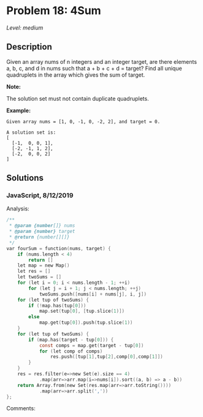 # Problem 18: 4Sum
*Level: medium*
## Description
Given an array nums of n integers and an integer target, are there elements a, b, c, and d in nums such that a + b + c + d = target? Find all unique quadruplets in the array which gives the sum of target.

**Note:**

The solution set must not contain duplicate quadruplets.

**Example:**
```
Given array nums = [1, 0, -1, 0, -2, 2], and target = 0.

A solution set is:
[
  [-1,  0, 0, 1],
  [-2, -1, 1, 2],
  [-2,  0, 0, 2]
]
```

## Solutions
### JavaScript, 8/12/2019
Analysis:
```c
/**
 * @param {number[]} nums
 * @param {number} target
 * @return {number[][]}
 */
var fourSum = function(nums, target) {
    if (nums.length < 4)
        return []
    let map = new Map()
    let res = []
    let twoSums = []
    for (let i = 0; i < nums.length - 1; ++i)
        for (let j = i + 1; j < nums.length; ++j)
            twoSums.push([nums[i] + nums[j], i, j])
    for (let tup of twoSums) {
        if (!map.has(tup[0]))
            map.set(tup[0], [tup.slice(1)])
        else
            map.get(tup[0]).push(tup.slice(1))
    }
    for (let tup of twoSums) {
        if (map.has(target - tup[0])) {
            const comps = map.get(target - tup[0])
            for (let comp of comps)
                res.push([tup[1],tup[2],comp[0],comp[1]])
        }
    }
    res = res.filter(e=>new Set(e).size == 4)
            .map(arr=>arr.map(i=>nums[i]).sort((a, b) => a - b))
    return Array.from(new Set(res.map(arr=>arr.toString())))
            .map(arr=>arr.split(','))
};
```
Comments: